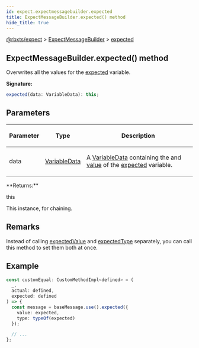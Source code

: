 ```yaml
---
id: expect.expectmessagebuilder.expected
title: ExpectMessageBuilder.expected() method
hide_title: true
---
```


[@rbxts/expect](./expect.md) &gt; [ExpectMessageBuilder](./expect.expectmessagebuilder.md) &gt; [expected](./expect.expectmessagebuilder.expected.md)

## ExpectMessageBuilder.expected() method

Overwrites all the values for the [expected](./expect.placeholder.expected.md) variable.

**Signature:**

```typescript
expected(data: VariableData): this;
```

## Parameters

<table><thead><tr><th>

Parameter


</th><th>

Type


</th><th>

Description


</th></tr></thead>
<tbody><tr><td>

data


</td><td>

[VariableData](./expect.variabledata.md)


</td><td>

A [VariableData](./expect.variabledata.md) containing the  and [value](./expect.variabledata.value.md) of the [expected](./expect.placeholder.expected.md) variable.


</td></tr>
</tbody></table>
**Returns:**

this

This instance, for chaining.

## Remarks

Instead of calling [expectedValue](./expect.expectmessagebuilder.expectedvalue.md) and [expectedType](./expect.expectmessagebuilder.expectedtype.md) separately, you can call this method to set them both at once.

## Example


```ts
const customEqual: CustomMethodImpl<defined> = (
  _,
  actual: defined,
  expected: defined
) => {
  const message = baseMessage.use().expected({
    value: expected,
    type: typeOf(expected)
  });

  // ...
};
```
